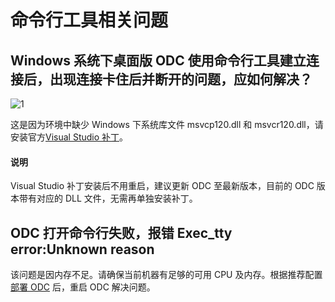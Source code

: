命令行工具相关问题
==========================

**Windows 系统下桌面版 ODC 使用命令行工具建立连接后，出现连接卡住后并断开的问题，应如何解决？** 
-------------------------------------------------------------------------

![1](https://obbusiness-private.oss-cn-shanghai.aliyuncs.com/doc/img/odc/KB/4.faq/4.command-line-tool-faq/1.png)

这是因为环境中缺少 Windows 下系统库文件 msvcp120.dll 和 msvcr120.dll，请安装官方[Visual Studio 补丁](https://www.microsoft.com/en-us/download/details.aspx?id=40784)。

<main id="notice" type='explain'>
   <h4>说明</h4>
   <p>Visual Studio 补丁安装后不用重启，建议更新 ODC 至最新版本，目前的 ODC 版本带有对应的 DLL 文件，无需再单独安装补丁。</p>
</main> 

ODC 打开命令行失败，报错 Exec_tty error:Unknown reason 
-----------------------------------------------------------------

该问题是因内存不足。请确保当前机器有足够的可用 CPU 及内存。根据推荐配置[部署 ODC](https://www.oceanbase.com/docs/enterprise-odc-doc-cn-10000000001509741) 后，重启 ODC 解决问题。
